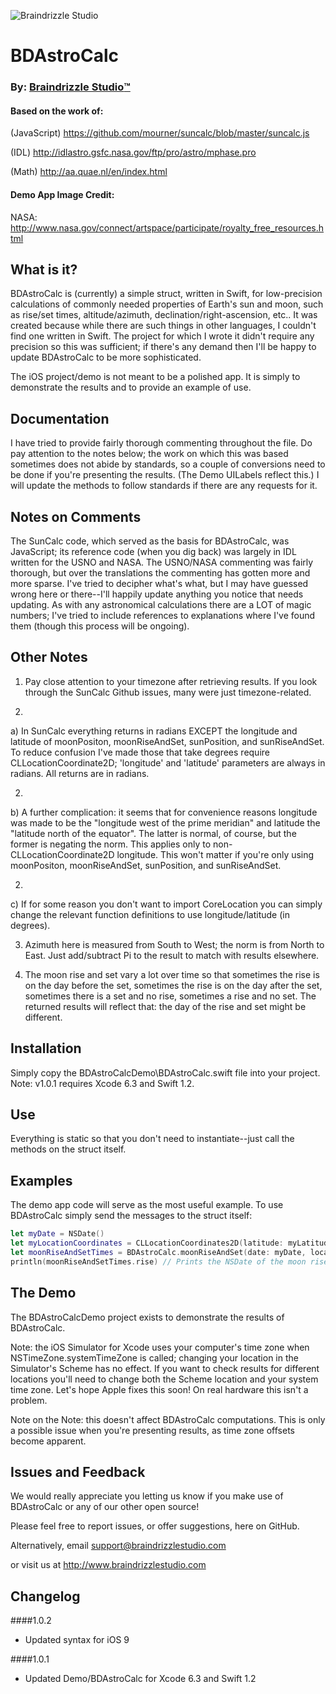 ![Braindrizzle Studio](http://braindrizzlestudio.com/images/logo/logo-overlay-orange-180.png "Braindrizzle Studio:tm:")

# BDAstroCalc

### By: [Braindrizzle Studio:tm:](http://braindrizzlestudio.com)

#### Based on the work of:

(JavaScript) https://github.com/mourner/suncalc/blob/master/suncalc.js

(IDL) http://idlastro.gsfc.nasa.gov/ftp/pro/astro/mphase.pro

(Math) http://aa.quae.nl/en/index.html

#### Demo App Image Credit:

NASA: http://www.nasa.gov/connect/artspace/participate/royalty_free_resources.html


## What is it?

BDAstroCalc is (currently) a simple struct, written in Swift, for low-precision calculations of commonly needed properties of Earth's sun and moon, such as rise/set times, altitude/azimuth, declination/right-ascension, etc.. It was created because while there are such things in other languages, I couldn't find one written in Swift. The project for which I wrote it didn't require any precision so this was sufficient; if there's any demand then I'll be happy to update BDAstroCalc to be more sophisticated.

The iOS project/demo is not meant to be a polished app. It is simply to demonstrate the results and to provide an example of use.


## Documentation

I have tried to provide fairly thorough commenting throughout the file. Do pay attention to the notes below; the work on which this was based sometimes does not abide by standards, so a couple of conversions need to be done if you're presenting the results. (The Demo UILabels reflect this.) I will update the methods to follow standards if there are any requests for it.


## Notes on Comments

The SunCalc code, which served as the basis for BDAstroCalc, was JavaScript; its reference code (when you dig back) was largely in IDL written for the USNO and NASA. The USNO/NASA commenting was fairly thorough, but over the translations the commenting has gotten more and more sparse. I've tried to decipher what's what, but I may have guessed wrong here or there--I'll happily update anything you notice that needs updating. As with any astronomical calculations there are a LOT of magic numbers; I've tried to include references to explanations where I've found them (though this process will be ongoing).


## Other Notes

1) Pay close attention to your timezone after retrieving results. If you look through the SunCalc Github issues, many were just timezone-related.
  
2)
  a) In SunCalc everything returns in radians EXCEPT the longitude and latitude of moonPositon, moonRiseAndSet, sunPosition, and sunRiseAndSet. 
    To reduce confusion I've made those that take degrees require CLLocationCoordinate2D; 'longitude' and 'latitude' parameters are always in radians. 
    All returns are in radians.

2)
  b) A further complication: it seems that for convenience reasons longitude was made to be the "longitude west of the prime meridian" and latitude the "latitude north of the equator".
    The latter is normal, of course, but the former is negating the norm. This applies only to non-CLLocationCoordinate2D longitude. This won't matter if you're only using moonPositon, moonRiseAndSet, sunPosition, and sunRiseAndSet. 

2)
  c) If for some reason you don't want to import CoreLocation you can simply change the relevant function definitions to use longitude/latitude (in degrees).

3) Azimuth here is measured from South to West; the norm is from North to East. Just add/subtract Pi to the result to match with results elsewhere.

4) The moon rise and set vary a lot over time so that sometimes the rise is on the day before the set, sometimes the rise is on the day after the set, sometimes there is a set and no rise, sometimes a rise and no set. The returned results will reflect that: the day of the rise and set might be different.


## Installation

Simply copy the BDAstroCalcDemo\BDAstroCalc.swift file into your project. Note: v1.0.1 requires Xcode 6.3 and Swift 1.2.


## Use

Everything is static so that you don't need to instantiate--just call the methods on the struct itself.


## Examples

The demo app code will serve as the most useful example. To use BDAstroCalc simply send the messages to the struct itself:

```swift
let myDate = NSDate()
let myLocationCoordinates = CLLocationCoordinates2D(latitude: myLatitude, longitude: myLongitude)
let moonRiseAndSetTimes = BDAstroCalc.moonRiseAndSet(date: myDate, location: myLocation)
println(moonRiseAndSetTimes.rise) // Prints the NSDate of the moon rise 
```


## The Demo

The BDAstroCalcDemo project exists to demonstrate the results of BDAstroCalc. 

Note: the iOS Simulator for Xcode uses your computer's time zone when NSTimeZone.systemTimeZone is called; changing your location in the Simulator's Scheme has no effect. If you want to check results for different locations you'll need to change both the Scheme location and your system time zone. Let's hope Apple fixes this soon! On real hardware this isn't a problem.

Note on the Note: this doesn't affect BDAstroCalc computations. This is only a possible issue when you're presenting results, as time zone offsets become apparent.


## Issues and Feedback

We would really appreciate you letting us know if you make use of BDAstroCalc or any of our other open source!

Please feel free to report issues, or offer suggestions, here on GitHub. 

Alternatively, email support@braindrizzlestudio.com 

or visit us at http://www.braindrizzlestudio.com


## Changelog

####1.0.2
- Updated syntax for iOS 9

####1.0.1
- Updated Demo/BDAstroCalc for Xcode 6.3 and Swift 1.2
